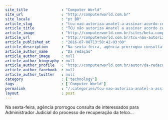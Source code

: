 ```yaml
---
site_title               : "Computer World"
site_url                 : "http://computerworld.com.br"
site_locale              : "pt_BR"
article_slug             : "tcu-nao-autoriza-anatel-a-assinar-acordo-com-a-oi"
article_title            : "TCU não autoriza Anatel a assinar acordo com a Oi"
article_image            : "http://computerworld.com.br/sites/beta.computerworld.com.br/files/news_articles/torre_telecom_infraestrutura.jpg"
article_url              : "http://computerworld.com.br/tcu-nao-autoriza-anatel-assinar-acordo-com-oi"
article_published_at     : "2016-07-08T13:58:42-03:00"
article_description      : "Na sexta-feira, agência prorrogou consulta de interessados para Administrador Judicial do processo de recuperação da telco..."
article_author_name      : "Da redação"
article_author_image     : null
article_author_biography : null
article_author_profile   : "http://computerworld.com.br/autor/da-redacao-0"
article_author_facebook  : null
article_author_twitter   : null
category                 : ['technology']
tags                     : ['Computer World']
permalink                : "/:categories/tcu-nao-autoriza-anatel-a-assinar-acordo-com-a-oi/"
layout                   : post
---
```


Na sexta-feira, agência prorrogou consulta de interessados para Administrador Judicial do processo de recuperação da telco...
